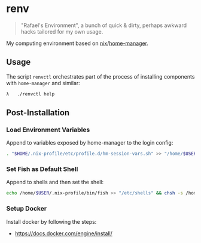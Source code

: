 # renv

> "Rafael's Environment", a bunch of quick & dirty, perhaps awkward hacks tailored for my own usage.

My computing environment based on [nix](https://github.com/NixOS/nix)/[home-manager](https://github.com/nix-community/home-manager).

## Usage

The script `renvctl` orchestrates part of the process of installing components with `home-manager` and similar:

```sh
λ   ./renvctl help
```

## Post-Installation

### Load Environment Variables

Append to variables exposed by home-manager to the login config:

```bash
. "$HOME/.nix-profile/etc/profile.d/hm-session-vars.sh" >> "/home/$USER/.profile"
```

### Set Fish as Default Shell

Append to shells and then set the shell:

```bash
echo /home/$USER/.nix-profile/bin/fish >> "/etc/shells" && chsh -s /home/$USER/.nix-profile/bin/fish $USER
```

### Setup Docker

Install docker by following the steps:

- <https://docs.docker.com/engine/install/>
